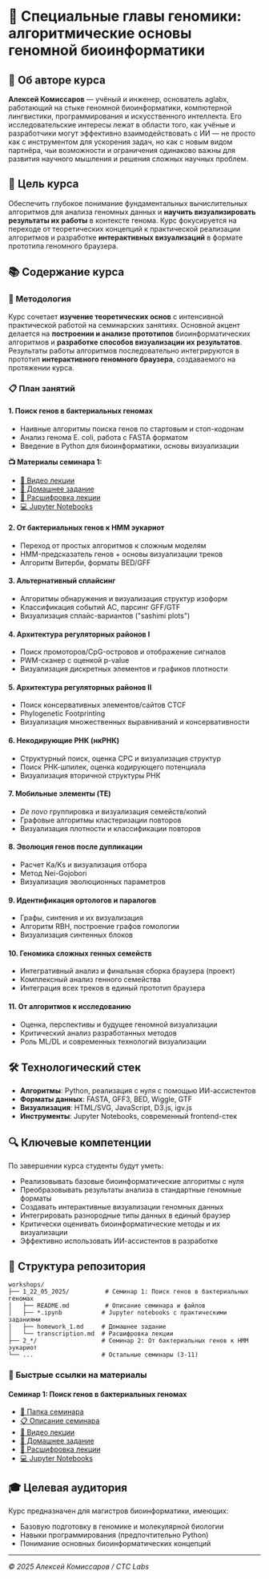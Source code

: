 # 🧬 Специальные главы геномики: алгоритмические основы геномной биоинформатики

## 👤 Об авторе курса

**Алексей Комиссаров** — учёный и инженер, основатель aglabx, работающий на стыке геномной биоинформатики, компютерной лингвистики, программирования и искусственного интеллекта. Его исследовательские интересы лежат в области того, как учёные и разработчики могут эффективно взаимодействовать с ИИ — не просто как с инструментом для ускорения задач, но как с новым видом партнёра, чьи возможности и ограничения одинаково важны для развития научного мышления и решения сложных научных проблем.

## 🎯 Цель курса

Обеспечить глубокое понимание фундаментальных вычислительных алгоритмов для анализа геномных данных и **научить визуализировать результаты их работы** в контексте генома. Курс фокусируется на переходе от теоретических концепций к практической реализации алгоритмов и разработке **интерактивных визуализаций** в формате прототипа геномного браузера.

## 📚 Содержание курса

### 🧭 Методология

Курс сочетает **изучение теоретических основ** с интенсивной практической работой на семинарских занятиях. Основной акцент делается на **построении и анализе прототипов** биоинформатических алгоритмов и **разработке способов визуализации их результатов**. Результаты работы алгоритмов последовательно интегрируются в прототип **интерактивного геномного браузера**, создаваемого на протяжении курса.

### 📋 План занятий

#### 1. **Поиск генов в бактериальных геномах**
- Наивные алгоритмы поиска генов по стартовым и стоп-кодонам
- Анализ генома E. coli, работа с FASTA форматом
- Введение в Python для биоинформатики, основы визуализации

**📺 Материалы семинара 1:**
- [🎥 Видео лекции](https://www.youtube.com/watch?v=4243ArvePC4)
- [📝 Домашнее задание](workshops/1_22_05_2025/homework_1.md)
- [📄 Расшифровка лекции](workshops/1_22_05_2025/transcription.md)
- [💻 Jupyter Notebooks](workshops/1_22_05_2025/)

#### 2. **От бактериальных генов к HMM эукариот** 
- Переход от простых алгоритмов к сложным моделям
- HMM-предсказатель генов + основы визуализации треков
- Алгоритм Витерби, форматы BED/GFF

#### 3. **Альтернативный сплайсинг**
- Алгоритмы обнаружения и визуализация структур изоформ
- Классификация событий АС, парсинг GFF/GTF
- Визуализация сплайс-вариантов ("sashimi plots")

#### 4. **Архитектура регуляторных районов I**
- Поиск промоторов/CpG-островов и отображение сигналов
- PWM-сканер с оценкой p-value
- Визуализация дискретных элементов и графиков плотности

#### 5. **Архитектура регуляторных районов II**
- Поиск консервативных элементов/сайтов CTCF
- Phylogenetic Footprinting
- Визуализация множественных выравниваний и консервативности

#### 6. **Некодирующие РНК (нкРНК)**
- Структурный поиск, оценка CPC и визуализация структур
- Поиск РНК-шпилек, оценка кодирующего потенциала
- Визуализация вторичной структуры РНК

#### 7. **Мобильные элементы (TE)**
- *De novo* группировка и визуализация семейств/копий
- Графовые алгоритмы кластеризации повторов
- Визуализация плотности и классификации повторов

#### 8. **Эволюция генов после дупликации**
- Расчет Ka/Ks и визуализация отбора
- Метод Nei-Gojobori
- Визуализация эволюционных параметров

#### 9. **Идентификация ортологов и паралогов**
- Графы, синтения и их визуализация
- Алгоритм RBH, построение графов гомологии
- Визуализация синтенных блоков

#### 10. **Геномика сложных генных семейств**
- Интегративный анализ и финальная сборка браузера (проект)
- Комплексный анализ генного семейства
- Интеграция всех треков в единый прототип браузера

#### 11. **От алгоритмов к исследованию**
- Оценка, перспективы и будущее геномной визуализации
- Критический анализ разработанных методов
- Роль ML/DL и современных технологий визуализации

## 🛠 Технологический стек

- **Алгоритмы**: Python, реализация с нуля с помощью ИИ-ассистентов
- **Форматы данных**: FASTA, GFF3, BED, Wiggle, GTF
- **Визуализация**: HTML/SVG, JavaScript, D3.js, igv.js
- **Инструменты**: Jupyter Notebooks, современный frontend-стек

## 🔍 Ключевые компетенции

По завершении курса студенты будут уметь:

- Реализовывать базовые биоинформатические алгоритмы с нуля
- Преобразовывать результаты анализа в стандартные геномные форматы
- Создавать интерактивные визуализации геномных данных
- Интегрировать разнородные типы данных в единый браузер
- Критически оценивать биоинформатические методы и их визуализации
- Эффективно использовать ИИ-ассистентов в разработке

## 📁 Структура репозитория

```
workshops/
├── 1_22_05_2025/          # Семинар 1: Поиск генов в бактериальных геномах
│   ├── README.md          # Описание семинара и файлов
│   ├── *.ipynb           # Jupyter notebooks с практическими заданиями
│   ├── homework_1.md     # Домашнее задание
│   └── transcription.md  # Расшифровка лекции
├── 2_*/                  # Семинар 2: От бактериальных генов к HMM эукариот
└── ...                   # Остальные семинары (3-11)
```

### 🔗 Быстрые ссылки на материалы

#### Семинар 1: Поиск генов в бактериальных геномах
- [📁 Папка семинара](workshops/1_22_05_2025/)
- [📋 Описание семинара](workshops/1_22_05_2025/README.md)
- [🎥 Видео лекции](https://www.youtube.com/watch?v=4243ArvePC4)
- [📝 Домашнее задание](workshops/1_22_05_2025/homework_1.md)
- [📄 Расшифровка лекции](workshops/1_22_05_2025/transcription.md)
- [💻 Jupyter Notebooks](workshops/1_22_05_2025/)

## 🎓 Целевая аудитория

Курс предназначен для магистров биоинформатики, имеющих:
- Базовую подготовку в геномике и молекулярной биологии
- Навыки программирования (предпочтительно Python)
- Понимание основных биоинформатических концепций

---

*© 2025 Алексей Комиссаров / CTC Labs*